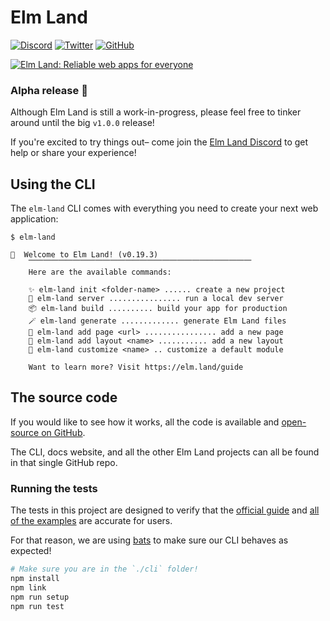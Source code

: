 # Elm Land

[![Discord](https://badgen.net/badge/icon/discord?icon=discord&label&color=7289da)](https://join.elm.land) [![Twitter](https://badgen.net/badge/icon/twitter?icon=twitter&label&color=00acee)](https://twitter.com/elmland_) [![GitHub](https://badgen.net/badge/icon/github?icon=github&label&color=4078c0)](https://www.github.com/elm-land/elm-land) 

[![Elm Land: Reliable web apps for everyone](https://github.com/elm-land/elm-land/raw/main/elm-land-banner.jpg)](https://elm.land)

### Alpha release 🌱

Although Elm Land is still a work-in-progress, please feel free to tinker around until the big `v1.0.0` release!

If you're excited to try things out– come join the [Elm Land Discord](https://join.elm.land) to get help or share your experience! 

## Using the CLI

The `elm-land` CLI comes with everything you need to create your next web application:

```
$ elm-land

🌈  Welcome to Elm Land! (v0.19.3)
    ⎺⎺⎺⎺⎺⎺⎺⎺⎺⎺⎺⎺⎺⎺⎺⎺⎺⎺⎺⎺⎺⎺⎺⎺⎺⎺⎺⎺⎺⎺
    Here are the available commands:

    ✨ elm-land init <folder-name> ...... create a new project
    🚀 elm-land server ................ run a local dev server
    📦 elm-land build .......... build your app for production
    🪄 elm-land generate ............. generate Elm Land files
    📄 elm-land add page <url> ................ add a new page
    🍱 elm-land add layout <name> ........... add a new layout
    🔧 elm-land customize <name> .. customize a default module

    Want to learn more? Visit https://elm.land/guide

```

## The source code

If you would like to see how it works, all the code is available and [open-source on GitHub](https://github.com/elm-land/elm-land). 

The CLI, docs website, and all the other Elm Land projects can all be found in that single GitHub repo.

### Running the tests

The tests in this project are designed to verify that the [official guide](https://elm.land/guide) and [all of the examples](https://github.com/elm-land/elm-land/tree/main/examples) are accurate for users.

For that reason, we are using [bats](https://github.com/bats-core/bats-core) to make sure our CLI behaves as expected!

```bash
# Make sure you are in the `./cli` folder!
npm install
npm link
npm run setup
npm run test
```
